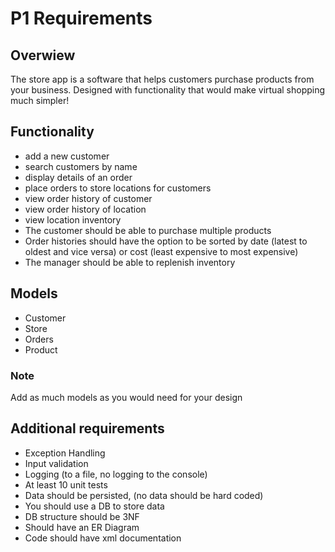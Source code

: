 # P1 Requirements

## Overwiew

The store app is a software that helps customers purchase products from your business. Designed with functionality that
would make virtual shopping much simpler!

## Functionality

- add a new customer
- search customers by name
- display details of an order
- place orders to store locations for customers
- view order history of customer
- view order history of location
- view location inventory
- The customer should be able to purchase multiple products
- Order histories should have the option to be sorted by date (latest to oldest and vice versa) or cost (least expensive
  to most expensive)
- The manager should be able to replenish inventory

## Models

- Customer
- Store
- Orders
- Product

### Note

Add as much models as you would need for your design

## Additional requirements

- Exception Handling
- Input validation
- Logging (to a file, no logging to the console)
- At least 10 unit tests
- Data should be persisted, (no data should be hard coded)
- You should use a DB to store data
- DB structure should be 3NF
- Should have an ER Diagram
- Code should have xml documentation

